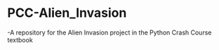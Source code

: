# PCC-Alien_Invasion
-A repository for the Alien Invasion project in the Python Crash Course textbook
